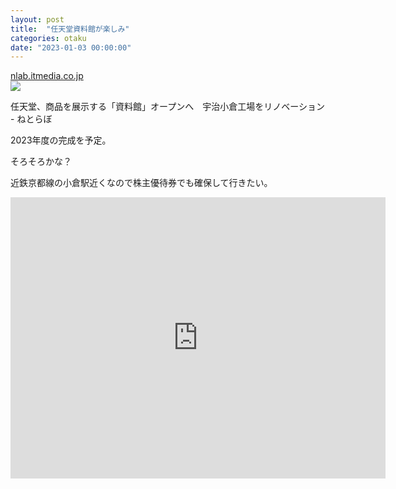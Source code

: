 ```yaml
---
layout: post
title:  "任天堂資料館が楽しみ"
categories: otaku
date: "2023-01-03 00:00:00"
---
```



<div class="card">
  <a href="https://nlab.itmedia.co.jp/nl/articles/2106/02/news077.html"></a>
  <div class="card__header">
    <a href="https://nlab.itmedia.co.jp/nl/articles/2106/02/news077.html">nlab.itmedia.co.jp</a>
  </div>
  <div class="card__image">
    <img src="https://image.itmedia.co.jp/nl/articles/2106/02/l_ah00_nin1.JPG">
  </div>
  <div class="card__title">
    <p>任天堂、商品を展示する「資料館」オープンへ　宇治小倉工場をリノベーション - ねとらぼ</p>
  </div>
  <div class="card__description">
    <p>2023年度の完成を予定。</p>
  </div>
</div>


そろそろかな？

近鉄京都線の小倉駅近くなので株主優待券でも確保して行きたい。

<div class="google">
<iframe src="https://www.google.com/maps/embed?pb=!1m18!1m12!1m3!1d3272.5436552725123!2d135.78196361523734!3d34.89280398038547!2m3!1f0!2f0!3f0!3m2!1i1024!2i768!4f13.1!3m3!1m2!1s0x60011051eab31385%3A0x46c7cf94e1bf9f58!2z5Lu75aSp5aCC5qCq5byP5Lya56S-IOWuh-ayu-Wwj-WAieW3peWgtA!5e0!3m2!1sja!2sjp!4v1622623097299!5m2!1sja!2sjp" width="600" height="450" style="border:0;" allowfullscreen="" loading="lazy"></iframe>
</div>
